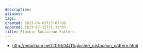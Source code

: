 ```yaml
---
description:
aliases: 
tags: 
created: 2023-04-03T15:07:08
updated: 2023-07-15T21:33:03
title: Plushie Rustacean Pattern
---
```

- http://edunham.net/2016/04/11/plushie_rustacean_pattern.html
